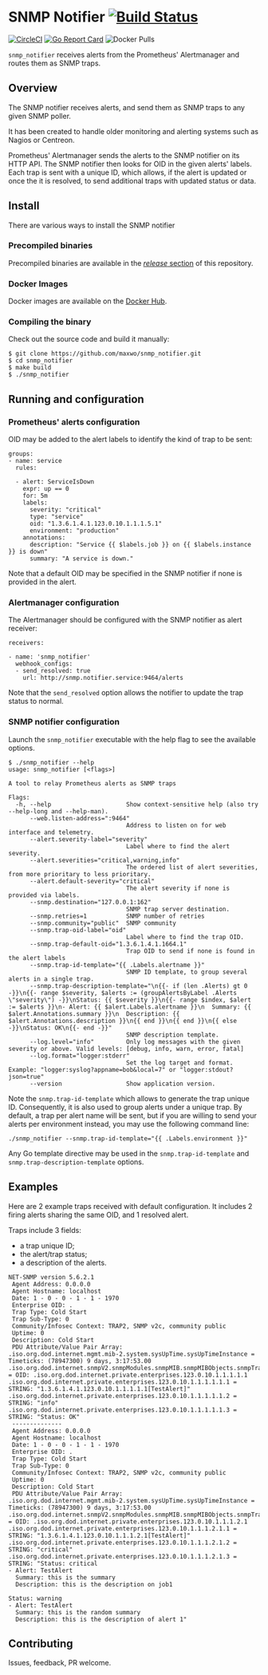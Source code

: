# SNMP Notifier [![Build Status](https://travis-ci.org/maxwo/snmp_notifier.svg?branch=master)](https://travis-ci.org/maxwo/snmp_notifier)

[![CircleCI](https://circleci.com/gh/maxwo/snmp_notifier/tree/master.svg?style=svg)](https://circleci.com/gh/maxwo/snmp_notifier/tree/master)
[![Go Report Card](https://goreportcard.com/badge/github.com/maxwo/snmp_notifier)](https://goreportcard.com/report/github.com/maxwo/snmp_notifier)
![Docker Pulls](https://img.shields.io/docker/pulls/maxwo/snmp-notifier.svg?maxAge=604800)

`snmp_notifier` receives alerts from the Prometheus' Alertmanager and routes them as SNMP traps.

## Overview

The SNMP notifier receives alerts, and send them as SNMP traps to any given SNMP poller.

It has been created to handle older monitoring and alerting systems such as Nagios or Centreon.

Prometheus' Alertmanager sends the alerts to the SNMP notifier on its HTTP API. The SNMP notifier then looks for OID in the given alerts' labels. Each trap is sent with a unique ID, which allows, if the alert is updated or once the it is resolved, to send additional traps with updated status or data.

## Install

There are various ways to install the SNMP notifier

### Precompiled binaries

Precompiled binaries are available in the [*release* section](https://github.com/maxwo/snmp_notifier/releases) of this repository.

### Docker Images

Docker images are available on the [Docker Hub](https://cloud.docker.com/u/maxwo/repository/docker/maxwo/snmp-notifier).

### Compiling the binary

Check out the source code and build it manually:

```
$ git clone https://github.com/maxwo/snmp_notifier.git
$ cd snmp_notifier
$ make build
$ ./snmp_notifier
```

## Running and configuration

### Prometheus' alerts configuration

OID may be added to the alert labels to identify the kind of trap to be sent:

```
groups:
- name: service
  rules:

  - alert: ServiceIsDown
    expr: up == 0
    for: 5m
    labels:
      severity: "critical"
      type: "service"
      oid: "1.3.6.1.4.1.123.0.10.1.1.1.5.1"
      environment: "production"
    annotations:
      description: "Service {{ $labels.job }} on {{ $labels.instance }} is down"
      summary: "A service is down."
```

Note that a default OID may be specified in the SNMP notifier if none is provided in the alert.

### Alertmanager configuration

The Alertmanager should be configured with the SNMP notifier as alert receiver:

```
receivers:

- name: 'snmp_notifier'
  webhook_configs:
  - send_resolved: true
    url: http://snmp.notifier.service:9464/alerts
```

Note that the `send_resolved` option allows the notifier to update the trap status to normal.

### SNMP notifier configuration

Launch the `snmp_notifier` executable with the help flag to see the available options.

```
$ ./snmp_notifier --help
usage: snmp_notifier [<flags>]

A tool to relay Prometheus alerts as SNMP traps

Flags:
  -h, --help                     Show context-sensitive help (also try --help-long and --help-man).
      --web.listen-address=":9464"
                                 Address to listen on for web interface and telemetry.
      --alert.severity-label="severity"
                                 Label where to find the alert severity.
      --alert.severities="critical,warning,info"
                                 The ordered list of alert severities, from more prioritary to less prioritary.
      --alert.default-severity="critical"
                                 The alert severity if none is provided via labels.
      --snmp.destination="127.0.0.1:162"
                                 SNMP trap server destination.
      --snmp.retries=1           SNMP number of retries
      --snmp.community="public"  SNMP community
      --snmp.trap-oid-label="oid"
                                 Label where to find the trap OID.
      --snmp.trap-default-oid="1.3.6.1.4.1.1664.1"
                                 Trap OID to send if none is found in the alert labels
      --snmp.trap-id-template="{{ .Labels.alertname }}"
                                 SNMP ID template, to group several alerts in a single trap.
      --snmp.trap-description-template="\n{{- if (len .Alerts) gt 0 -}}\n{{- range $severity, $alerts := (groupAlertsByLabel .Alerts \"severity\") -}}\nStatus: {{ $severity }}\n{{- range $index, $alert := $alerts }}\n- Alert: {{ $alert.Labels.alertname }}\n  Summary: {{ $alert.Annotations.summary }}\n  Description: {{ $alert.Annotations.description }}\n{{ end }}\n{{ end }}\n{{ else -}}\nStatus: OK\n{{- end -}}"
                                 SNMP description template.
      --log.level="info"         Only log messages with the given severity or above. Valid levels: [debug, info, warn, error, fatal]
      --log.format="logger:stderr"
                                 Set the log target and format. Example: "logger:syslog?appname=bob&local=7" or "logger:stdout?json=true"
      --version                  Show application version.
```

Note the `snmp.trap-id-template` which allows to generate the trap unique ID. Consequently, it is also used to group alerts under a unique trap. By default, a trap per alert name will be sent, but if you are willing to send your alerts per environment instead, you may use the following command line:

```
./snmp_notifier --snmp.trap-id-template="{{ .Labels.environment }}"
```

Any Go template directive may be used in the `snmp.trap-id-template` and `snmp.trap-description-template` options.

## Examples

Here are 2 example traps received with default configuration. It includes 2 firing alerts sharing the same OID, and 1 resolved alert.

Traps include 3 fields:
* a trap unique ID;
* the alert/trap status;
* a description of the alerts.

```
NET-SNMP version 5.6.2.1
 Agent Address: 0.0.0.0
 Agent Hostname: localhost
 Date: 1 - 0 - 0 - 1 - 1 - 1970
 Enterprise OID: .
 Trap Type: Cold Start
 Trap Sub-Type: 0
 Community/Infosec Context: TRAP2, SNMP v2c, community public
 Uptime: 0
 Description: Cold Start
 PDU Attribute/Value Pair Array:
.iso.org.dod.internet.mgmt.mib-2.system.sysUpTime.sysUpTimeInstance = Timeticks: (78947300) 9 days, 3:17:53.00
.iso.org.dod.internet.snmpV2.snmpModules.snmpMIB.snmpMIBObjects.snmpTrap.snmpTrapOID.0 = OID: .iso.org.dod.internet.private.enterprises.123.0.10.1.1.1.1.1
.iso.org.dod.internet.private.enterprises.123.0.10.1.1.1.1.1.1 = STRING: "1.3.6.1.4.1.123.0.10.1.1.1.1.1[TestAlert]"
.iso.org.dod.internet.private.enterprises.123.0.10.1.1.1.1.1.2 = STRING: "info"
.iso.org.dod.internet.private.enterprises.123.0.10.1.1.1.1.1.3 = STRING: "Status: OK"
 --------------
 Agent Address: 0.0.0.0
 Agent Hostname: localhost
 Date: 1 - 0 - 0 - 1 - 1 - 1970
 Enterprise OID: .
 Trap Type: Cold Start
 Trap Sub-Type: 0
 Community/Infosec Context: TRAP2, SNMP v2c, community public
 Uptime: 0
 Description: Cold Start
 PDU Attribute/Value Pair Array:
.iso.org.dod.internet.mgmt.mib-2.system.sysUpTime.sysUpTimeInstance = Timeticks: (78947300) 9 days, 3:17:53.00
.iso.org.dod.internet.snmpV2.snmpModules.snmpMIB.snmpMIBObjects.snmpTrap.snmpTrapOID.0 = OID: .iso.org.dod.internet.private.enterprises.123.0.10.1.1.1.2.1
.iso.org.dod.internet.private.enterprises.123.0.10.1.1.1.2.1.1 = STRING: "1.3.6.1.4.1.123.0.10.1.1.1.2.1[TestAlert]"
.iso.org.dod.internet.private.enterprises.123.0.10.1.1.1.2.1.2 = STRING: "critical"
.iso.org.dod.internet.private.enterprises.123.0.10.1.1.1.2.1.3 = STRING: "Status: critical
- Alert: TestAlert
  Summary: this is the summary
  Description: this is the description on job1

Status: warning
- Alert: TestAlert
  Summary: this is the random summary
  Description: this is the description of alert 1"
 ```

## Contributing

Issues, feedback, PR welcome.
